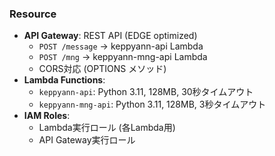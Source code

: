 
### Resource
- **API Gateway**: REST API (EDGE optimized)
  - `POST /message` → keppyann-api Lambda
  - `POST /mng` → keppyann-mng-api Lambda
  - CORS対応 (OPTIONS メソッド)
- **Lambda Functions**:
  - `keppyann-api`: Python 3.11, 128MB, 30秒タイムアウト
  - `keppyann-mng-api`: Python 3.11, 128MB, 3秒タイムアウト
- **IAM Roles**:
  - Lambda実行ロール (各Lambda用)
  - API Gateway実行ロール